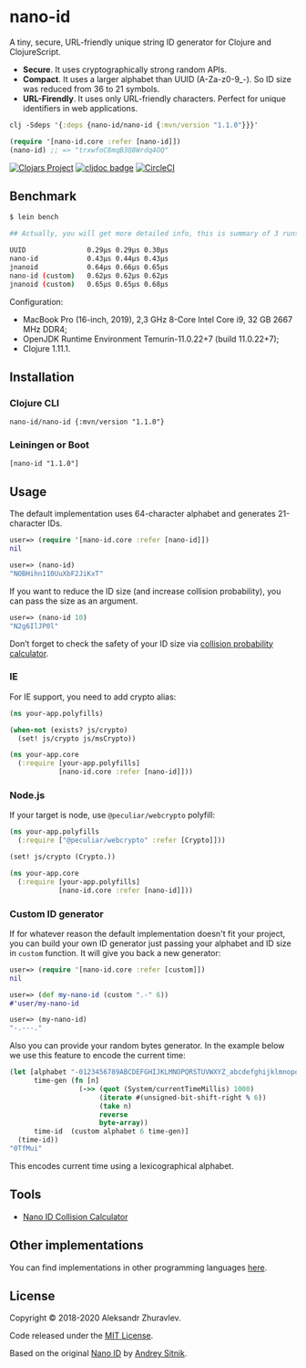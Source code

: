 # nano-id

A tiny, secure, URL-friendly unique string ID generator for Clojure and ClojureScript.

- **Secure**. It uses cryptographically strong random APIs.
- **Compact**. It uses a larger alphabet than UUID (A-Za-z0-9_-). So ID size was reduced from 36 to 21 symbols.
- **URL-Firendly**. It uses only URL-friendly characters. Perfect for unique identifiers in web applications.

```clojure
clj -Sdeps '{:deps {nano-id/nano-id {:mvn/version "1.1.0"}}}'

(require '[nano-id.core :refer [nano-id]])
(nano-id) ;; => "trxwfoC8mqB3Q8Wrdq4OQ"
```

[![Clojars Project](https://img.shields.io/clojars/v/nano-id.svg)](https://clojars.org/nano-id)
[![cljdoc badge](https://cljdoc.org/badge/nano-id/nano-id)](https://cljdoc.org/d/nano-id/nano-id/CURRENT)
[![CircleCI](https://circleci.com/gh/zelark/nano-id/tree/master.svg?style=svg)](https://circleci.com/gh/zelark/nano-id/tree/master)

## Benchmark

```bash
$ lein bench

## Actually, you will get more detailed info, this is summary of 3 runs.

UUID               0.29µs 0.29µs 0.30µs
nano-id            0.43µs 0.44µs 0.43µs
jnanoid            0.64µs 0.66µs 0.65µs
nano-id (custom)   0.62µs 0.62µs 0.62µs
jnanoid (custom)   0.65µs 0.65µs 0.68µs
```

Configuration:

- MacBook Pro (16-inch, 2019), 2,3 GHz 8-Core Intel Core i9, 32 GB 2667 MHz DDR4;
- OpenJDK Runtime Environment Temurin-11.0.22+7 (build 11.0.22+7);
- Clojure 1.11.1.

## Installation

### Clojure CLI

`nano-id/nano-id {:mvn/version "1.1.0"}`

### Leiningen or Boot

`[nano-id "1.1.0"]`

## Usage

The default implementation uses 64-character alphabet and generates 21-character IDs.

```clojure
user=> (require '[nano-id.core :refer [nano-id]])
nil

user=> (nano-id)
"NOBHihn110UuXbF2JiKxT"
```

If you want to reduce the ID size (and increase collision probability), you can pass the size as an argument.

```clojure
user=> (nano-id 10)
"N2g6IlJP0l"
```

Don’t forget to check the safety of your ID size via [collision probability calculator](https://zelark.github.io/nano-id-cc/).

### IE

For IE support, you need to add crypto alias:

```clojure
(ns your-app.polyfills)

(when-not (exists? js/crypto)
  (set! js/crypto js/msCrypto))
```

```clojure
(ns your-app.core
  (:require [your-app.polyfills]
            [nano-id.core :refer [nano-id]]))
```

### Node.js

If your target is node, use `@peculiar/webcrypto` polyfill:

```clojure
(ns your-app.polyfills
  (:require ["@peculiar/webcrypto" :refer [Crypto]]))

(set! js/crypto (Crypto.))
```

```clojure
(ns your-app.core
  (:require [your-app.polyfills]
            [nano-id.core :refer [nano-id]]))
```

### Custom ID generator

If for whatever reason the default implementation doesn't fit your project, you can build your own ID generator just passing your alphabet and ID size in `custom` function. It will give you back a new generator:

```clojure
user=> (require '[nano-id.core :refer [custom]])
nil

user=> (def my-nano-id (custom ".-" 6))
#'user/my-nano-id

user=> (my-nano-id)
"-.---."
```

Also you can provide your random bytes generator. In the example below we use this feature to encode the current time:

```clojure
(let [alphabet "-0123456789ABCDEFGHIJKLMNOPQRSTUVWXYZ_abcdefghijklmnopqrstuvwxyz"
      time-gen (fn [n]
                 (->> (quot (System/currentTimeMillis) 1000)
                      (iterate #(unsigned-bit-shift-right % 6))
                      (take n)
                      reverse
                      byte-array))
      time-id  (custom alphabet 6 time-gen)]
  (time-id))
"0TfMui"
```

This encodes current time using a lexicographical alphabet.

## Tools

- [Nano ID Collision Calculator](https://zelark.github.io/nano-id-cc/)

## Other implementations

You can find implementations in other programming languages [here](https://github.com/ai/nanoid#other-programming-languages).

## License

Copyright © 2018-2020 Aleksandr Zhuravlev.

Code released under the [MIT License](https://github.com/zelark/nano-id/blob/master/LICENSE).

Based on the original [Nano ID](https://github.com/ai/nanoid) by [Andrey Sitnik](https://github.com/ai/).
